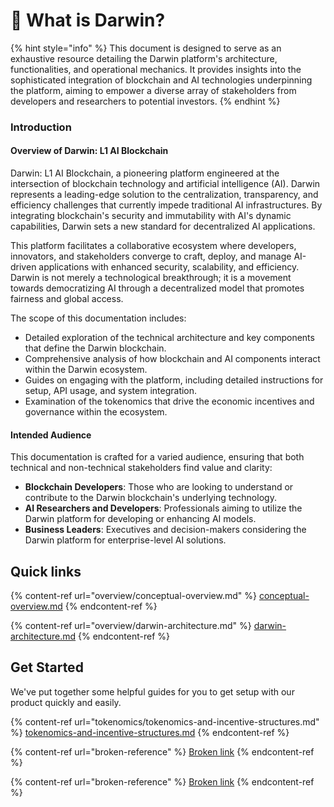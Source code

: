 # 👋 What is Darwin?

{% hint style="info" %}
This document is designed to serve as an exhaustive resource detailing the Darwin platform's architecture, functionalities, and operational mechanics. It provides insights into the sophisticated integration of blockchain and AI technologies underpinning the platform, aiming to empower a diverse array of stakeholders from developers and researchers to potential investors.
{% endhint %}

### **Introduction**

#### **Overview of Darwin: L1 AI Blockchain**

Darwin: L1 AI Blockchain, a pioneering platform engineered at the intersection of blockchain technology and artificial intelligence (AI). Darwin represents a leading-edge solution to the centralization, transparency, and efficiency challenges that currently impede traditional AI infrastructures. By integrating blockchain's security and immutability with AI's dynamic capabilities, Darwin sets a new standard for decentralized AI applications.

This platform facilitates a collaborative ecosystem where developers, innovators, and stakeholders converge to craft, deploy, and manage AI-driven applications with enhanced security, scalability, and efficiency. Darwin is not merely a technological breakthrough; it is a movement towards democratizing AI through a decentralized model that promotes fairness and global access.



The scope of this documentation includes:

* Detailed exploration of the technical architecture and key components that define the Darwin blockchain.
* Comprehensive analysis of how blockchain and AI components interact within the Darwin ecosystem.
* Guides on engaging with the platform, including detailed instructions for setup, API usage, and system integration.
* Examination of the tokenomics that drive the economic incentives and governance within the ecosystem.

#### **Intended Audience**

This documentation is crafted for a varied audience, ensuring that both technical and non-technical stakeholders find value and clarity:

* **Blockchain Developers**: Those who are looking to understand or contribute to the Darwin blockchain's underlying technology.
* **AI Researchers and Developers**: Professionals aiming to utilize the Darwin platform for developing or enhancing AI models.
* **Business Leaders**: Executives and decision-makers considering the Darwin platform for enterprise-level AI solutions.

## Quick links

{% content-ref url="overview/conceptual-overview.md" %}
[conceptual-overview.md](overview/conceptual-overview.md)
{% endcontent-ref %}

{% content-ref url="overview/darwin-architecture.md" %}
[darwin-architecture.md](overview/darwin-architecture.md)
{% endcontent-ref %}

## Get Started

We've put together some helpful guides for you to get setup with our product quickly and easily.

{% content-ref url="tokenomics/tokenomics-and-incentive-structures.md" %}
[tokenomics-and-incentive-structures.md](tokenomics/tokenomics-and-incentive-structures.md)
{% endcontent-ref %}

{% content-ref url="broken-reference" %}
[Broken link](broken-reference)
{% endcontent-ref %}

{% content-ref url="broken-reference" %}
[Broken link](broken-reference)
{% endcontent-ref %}
